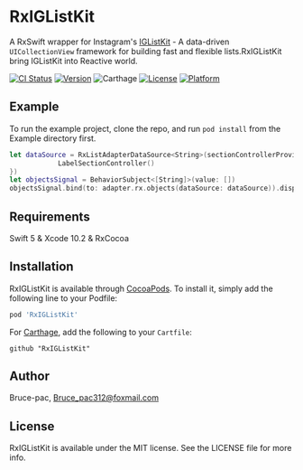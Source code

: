 # RxIGListKit

A RxSwift wrapper for Instagram's [IGListKit](https://github.com/Instagram/IGListKit) - A data-driven `UICollectionView` framework for building fast and flexible lists.RxIGListKit bring IGListKit into Reactive world.

[![CI Status](https://img.shields.io/travis/Bruce-pac/RxIGListKit.svg?style=flat)](https://travis-ci.org/Bruce-pac/RxIGListKit)
[![Version](https://img.shields.io/cocoapods/v/RxIGListKit.svg?style=flat)](https://cocoapods.org/pods/RxIGListKit)
![Carthage](https://camo.githubusercontent.com/3dc8a44a2c3f7ccd5418008d1295aae48466c141/68747470733a2f2f696d672e736869656c64732e696f2f62616467652f43617274686167652d636f6d70617469626c652d3442433531442e7376673f7374796c653d666c6174)
[![License](https://img.shields.io/cocoapods/l/RxIGListKit.svg?style=flat)](https://cocoapods.org/pods/RxIGListKit)
[![Platform](https://img.shields.io/cocoapods/p/RxIGListKit.svg?style=flat)](https://cocoapods.org/pods/RxIGListKit)

## Example

To run the example project, clone the repo, and run `pod install` from the Example directory first.

```swift
let dataSource = RxListAdapterDataSource<String>(sectionControllerProvider: { _,_ in
            LabelSectionController()
})
let objectsSignal = BehaviorSubject<[String]>(value: [])
objectsSignal.bind(to: adapter.rx.objects(dataSource: dataSource)).disposed(by: bag)
```

## Requirements

Swift 5 & Xcode 10.2 & RxCocoa

## Installation

RxIGListKit is available through [CocoaPods](https://cocoapods.org). To install
it, simply add the following line to your Podfile:

```ruby
pod 'RxIGListKit'
```

For [Carthage](https://github.com/Carthage/Carthage), add the following to your `Cartfile`:

```
github "RxIGListKit"
```

## Author

Bruce-pac, Bruce_pac312@foxmail.com

## License

RxIGListKit is available under the MIT license. See the LICENSE file for more info.

